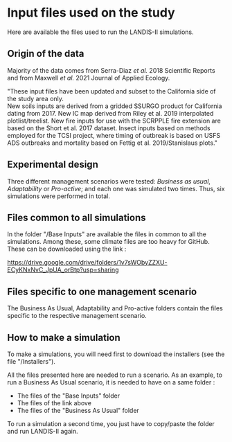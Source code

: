 # Input files used on the study

Here are available the files used to run the LANDIS-II simulations.

## Origin of the data

Majority of the data comes from Serra-Diaz *et al.* 2018 Scientific Reports and from Maxwell *et al.* 2021 Journal of Applied Ecology.

"These input files have been updated and subset to the California side of the study area only.  
New soils inputs are derived from a gridded SSURGO product for California dating from 2017. 
New IC map derived from Riley et al. 2019 interpolated plotlist/treelist.
New fire inputs for use with the SCRPPLE fire extension are based on the Short et al. 2017 dataset.
Insect inputs based on methods employed for the TCSI project, where timing of outbreak is based on USFS ADS outbreaks and mortality based on Fettig et al. 2019/Stanislaus plots."

## Experimental design

Three different management scenarios were tested: *Business as usual*, *Adaptability* or *Pro-active*; and each one was simulated two times.
Thus, six simulations were performed in total.

## Files common to all simulations

In the folder "/Base Inputs" are available the files in common to all the simulations. Among these, some climate files are too heavy for GitHub.
These can be downloaded using the link :

https://drive.google.com/drive/folders/1v7sWObyZZXU-ECyKNxNvC_JpUA_orBtp?usp=sharing

## Files specific to one management scenario

The Business As Usual, Adaptability and Pro-active folders contain the files specific to the respective management scenario.

## How to make a simulation

To make a simulations, you will need first to download the installers (see the file "/Installers").

All the files presented here are needed to run a scenario.
As an example, to run a Business As Usual scenario, it is needed to have on a same folder :

- The files of the "Base Inputs" folder
- The files of the link above
- The files of the "Business As Usual" folder

To run a simulation a second time, you just have to copy/paste the folder and run LANDIS-II again.
